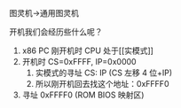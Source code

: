 
图灵机->通用图灵机

开机我们会经历些什么呢？

1. x86 PC 刚开机时 CPU 处于[[实模式]]
2. 开机时 CS=0xFFFF, IP=0x0000
	1. 实模式的寻址 CS: IP (CS 左移 4 位+IP)
	2. 所以刚开机回去找这个地址：0xFFFF0
3. 寻址 0xFFFF0 (ROM BIOS 映射区)